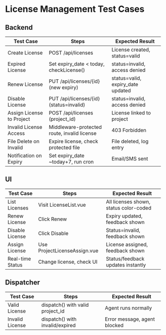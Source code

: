 # License Management Test Cases

## Backend
| Test Case | Steps | Expected Result |
|-----------|-------|----------------|
| Create License | POST /api/licenses | License created, status=valid |
| Expired License | Set expiry_date < today, checkLicense() | status=invalid, access denied |
| Renew License | PUT /api/licenses/{id} (new expiry) | status=valid, expiry_date updated |
| Disable License | PUT /api/licenses/{id} (status=invalid) | status=invalid, access denied |
| Assign License to Project | POST /api/licenses (project_id) | License linked to project |
| Invalid License Access | Middleware-protected route, invalid license | 403 Forbidden |
| File Delete on Invalid | Expire license, check protected file | File deleted, log entry |
| Notification on Expiry | Set expiry_date ~today+7, run cron | Email/SMS sent |

## UI
| Test Case | Steps | Expected Result |
|-----------|-------|----------------|
| List Licenses | Visit LicenseList.vue | All licenses shown, status color-coded |
| Renew License | Click Renew | Expiry updated, feedback shown |
| Disable License | Click Disable | Status=invalid, feedback shown |
| Assign License | Use ProjectLicenseAssign.vue | License assigned, feedback shown |
| Real-time Status | Change license, check UI | Status/feedback updates instantly |

## Dispatcher
| Test Case | Steps | Expected Result |
|-----------|-------|----------------|
| Valid License | dispatch() with valid project_id | Agent runs normally |
| Invalid License | dispatch() with invalid/expired | Error message, agent blocked | 